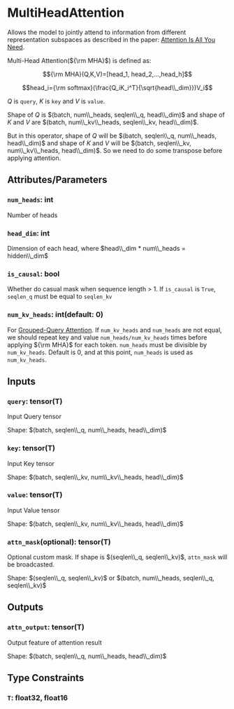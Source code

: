 # MultiHeadAttention

Allows the model to jointly attend to information from different representation subspaces as described in the paper: [Attention Is All You Need](https://arxiv.org/abs/1706.03762).

Multi-Head Attention(${\rm MHA}$) is defined as:

$${\rm MHA}(Q,K,V)=[head_1, head_2,...,head_h]$$

$$head_i={\rm softmax}(\frac{Q_iK_i^T}{\sqrt{head\\_dim}})V_i$$

$Q$ is `query`, $K$ is `key` and $V$ is `value`.

Shape of $Q$ is $(batch, num\\_heads, seqlen\\_q, head\\_dim)$ and shape of $K$ and $V$ are $(batch, num\\_kv\\_heads, seqlen\\_kv, head\\_dim)$.

But in this operator, shape of $Q$ will be $(batch, seqlen\\_q, num\\_heads, head\\_dim)$ and shape of $K$ and $V$ will be $(batch, seqlen\\_kv, num\\_kv\\_heads, head\\_dim)$. So we need to do some transpose before applying attention.

## Attributes/Parameters

### `num_heads`: int

Number of heads

### `head_dim`: int

Dimension of each head, where $head\\_dim * num\\_heads = hidden\\_dim$

### `is_causal`: bool

Whether do casual mask when sequence length > 1. If `is_causal` is `True`, `seqlen_q` must be equal to `seqlen_kv`

### `num_kv_heads`: int(default: 0)

For [Grouped-Query Attention](https://arxiv.org/pdf/2305.13245.pdf). If `num_kv_heads` and `num_heads` are not equal, we should repeat key and value `num_heads/num_kv_heads` times before applying ${\rm MHA}$ for each token. `num_heads` must be divisible by `num_kv_heads`. Default is 0, and at this point, `num_heads` is used as `num_kv_heads`.

## Inputs

### `query`: tensor(T)

Input Query tensor

Shape: $(batch, seqlen\\_q, num\\_heads, head\\_dim)$
### `key`: tensor(T)

Input Key tensor

Shape: $(batch, seqlen\\_kv, num\\_kv\\_heads, head\\_dim)$

### `value`: tensor(T)

Input Value tensor

Shape: $(batch, seqlen\\_kv, num\\_kv\\_heads, head\\_dim)$

### `attn_mask`(optional): tensor(T)

Optional custom mask. If shape is $(seqlen\\_q, seqlen\\_kv)$, `attn_mask` will be broadcasted.

Shape: $(seqlen\\_q, seqlen\\_kv)$ or $(batch, num\\_heads, seqlen\\_q, seqlen\\_kv)$

## Outputs

### `attn_output`: tensor(T)

Output feature of attention result

Shape: $(batch, seqlen\\_q, num\\_heads, head\\_dim)$

## Type Constraints

### `T`: float32, float16
